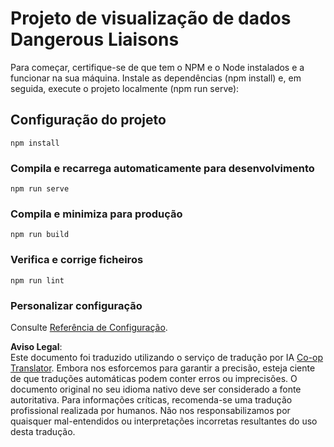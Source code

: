 <!--
CO_OP_TRANSLATOR_METADATA:
{
  "original_hash": "5c51a54dd89075a7a362890117b7ed9e",
  "translation_date": "2025-08-24T00:59:09+00:00",
  "source_file": "3-Data-Visualization/13-meaningful-visualizations/starter/README.md",
  "language_code": "pt"
}
-->
# Projeto de visualização de dados Dangerous Liaisons

Para começar, certifique-se de que tem o NPM e o Node instalados e a funcionar na sua máquina. Instale as dependências (npm install) e, em seguida, execute o projeto localmente (npm run serve):

## Configuração do projeto
```
npm install
```

### Compila e recarrega automaticamente para desenvolvimento
```
npm run serve
```

### Compila e minimiza para produção
```
npm run build
```

### Verifica e corrige ficheiros
```
npm run lint
```

### Personalizar configuração
Consulte [Referência de Configuração](https://cli.vuejs.org/config/).

**Aviso Legal**:  
Este documento foi traduzido utilizando o serviço de tradução por IA [Co-op Translator](https://github.com/Azure/co-op-translator). Embora nos esforcemos para garantir a precisão, esteja ciente de que traduções automáticas podem conter erros ou imprecisões. O documento original no seu idioma nativo deve ser considerado a fonte autoritativa. Para informações críticas, recomenda-se uma tradução profissional realizada por humanos. Não nos responsabilizamos por quaisquer mal-entendidos ou interpretações incorretas resultantes do uso desta tradução.